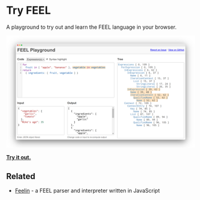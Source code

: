 # Try FEEL

A playground to try out and learn the FEEL language in your browser.

[![Tryfeel screenshot](./docs/screenshot.png)](https://nikku.github.io/tryfeel)

__[Try it out.](https://nikku.github.io/tryfeel)__


## Related

* [Feelin](https://github.com/nikku/feelin) - a FEEL parser and interpreter written in JavaScript

